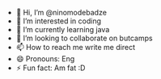 - 👋 Hi, I’m @ninomodebadze
- 👀 I’m interested in coding
- 🌱 I’m currently learning java
- 💞️ I’m looking to collaborate on butcamps
- 📫 How to reach me write me direct
- 😄 Pronouns: Eng
- ⚡ Fun fact: Am fat :D

<!---
ninomodebadze/ninomodebadze is a ✨ special ✨ repository because its `README.md` (this file) appears on your GitHub profile.
You can click the Preview link to take a look at your changes.
--->
